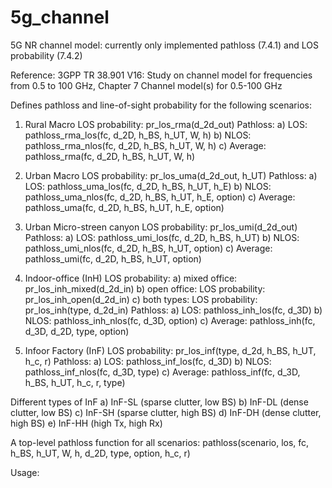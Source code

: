 # 5g_channel
5G NR channel model: currently only implemented pathloss (7.4.1) and LOS probability (7.4.2)

Reference: 3GPP TR 38.901 V16: Study on channel model for frequencies from 0.5 to 100 GHz, Chapter 7 Channel model(s) for 0.5-100 GHz

Defines pathloss and line-of-sight probability for the following scenarios:

1. Rural Macro
  LOS probability: pr_los_rma(d_2d_out)
  Pathloss: 
    a) LOS: pathloss_rma_los(fc, d_2D, h_BS, h_UT, W, h)
    b) NLOS: pathloss_rma_nlos(fc, d_2D, h_BS, h_UT, W, h)
    c) Average: pathloss_rma(fc, d_2D, h_BS, h_UT, W, h)

2. Urban Macro
  LOS probability: pr_los_uma(d_2d_out, h_UT)
  Pathloss:
    a) LOS: pathloss_uma_los(fc, d_2D, h_BS, h_UT, h_E)
    b) NLOS: pathloss_uma_nlos(fc, d_2D, h_BS, h_UT, h_E, option)
    c) Average: pathloss_uma(fc, d_2D, h_BS, h_UT, h_E, option)

3. Urban Micro-streen canyon
  LOS probability: pr_los_umi(d_2d_out)
  Pathloss:
    a) LOS: pathloss_umi_los(fc, d_2D, h_BS, h_UT)
    b) NLOS: pathloss_umi_nlos(fc, d_2D, h_BS, h_UT, option)
    c) Average: pathloss_umi(fc, d_2D, h_BS, h_UT, option)

4. Indoor-office (InH)
  LOS probability:
    a) mixed office: pr_los_inh_mixed(d_2d_in)
    b) open office: LOS probability: pr_los_inh_open(d_2d_in)
    c) both types: LOS probability: pr_los_inh(type, d_2d_in)
  Pathloss:
    a) LOS: pathloss_inh_los(fc, d_3D)
    b) NLOS: pathloss_inh_nlos(fc, d_3D, option)
    c) Average: pathloss_inh(fc, d_3D, d_2D, type, option)

5. Infoor Factory (InF)
  LOS probability: pr_los_inf(type, d_2d, h_BS, h_UT, h_c, r)
  Pathloss:
    a) LOS: pathloss_inf_los(fc, d_3D)
    b) NLOS: pathloss_inf_nlos(fc, d_3D, type)
    c) Average: pathloss_inf(fc, d_3D, h_BS, h_UT, h_c, r, type)

  Different types of InF
  a) InF-SL (sparse clutter, low BS)
  b) InF-DL (dense clutter, low BS)
  c) InF-SH (sparse clutter, high BS)
  d) InF-DH (dense clutter, high BS)
  e) InF-HH (high Tx, high Rx)

A top-level pathloss function for all scenarios:
  pathloss(scenario, los, fc, h_BS, h_UT, W, h, d_2D, type, option, h_c, r)

Usage:
